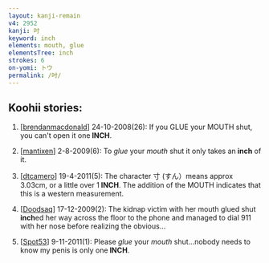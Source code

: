 ```yaml
---
layout: kanji-remain
v4: 2952
kanji: 吋
keyword: inch
elements: mouth, glue
elementsTree: inch
strokes: 6
on-yomi: トウ
permalink: /吋/
---
```


## Koohii stories: 

1) [<a href="http://kanji.koohii.com/profile/brendanmacdonald">brendanmacdonald</a>] 24-10-2008(26): If you GLUE your MOUTH shut, you can&#039;t open it one<strong> INCH</strong>.

2) [<a href="http://kanji.koohii.com/profile/mantixen">mantixen</a>] 2-8-2009(6): To <em>glue</em> your <em>mouth</em> shut it only takes an<strong> inch</strong> of it.

3) [<a href="http://kanji.koohii.com/profile/dtcamero">dtcamero</a>] 19-4-2011(5): The character 寸 (すん）means approx 3.03cm, or a little over 1<strong> INCH</strong>. The addition of the MOUTH indicates that this is a western measurement.

4) [<a href="http://kanji.koohii.com/profile/Doodsaq">Doodsaq</a>] 17-12-2009(2): The kidnap victim with her mouth glued shut<strong> inch</strong>ed her way across the floor to the phone and managed to dial 911 with her nose before realizing the obvious...

5) [<a href="http://kanji.koohii.com/profile/Spot53">Spot53</a>] 9-11-2011(1): Please <em>glue</em> your <em>mouth</em> shut...nobody needs to know my penis is only one<strong> INCH</strong>.

